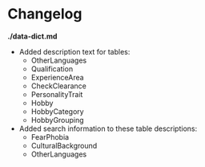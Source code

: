 # Changelog

**./data-dict.md**
* Added description text for tables:
	* OtherLanguages
	* Qualification
	* ExperienceArea
	* CheckClearance
	* PersonalityTrait
	* Hobby
	* HobbyCategory
	* HobbyGrouping
* Added search information to these table descriptions:
	* FearPhobia
	* CulturalBackground
	* OtherLanguages